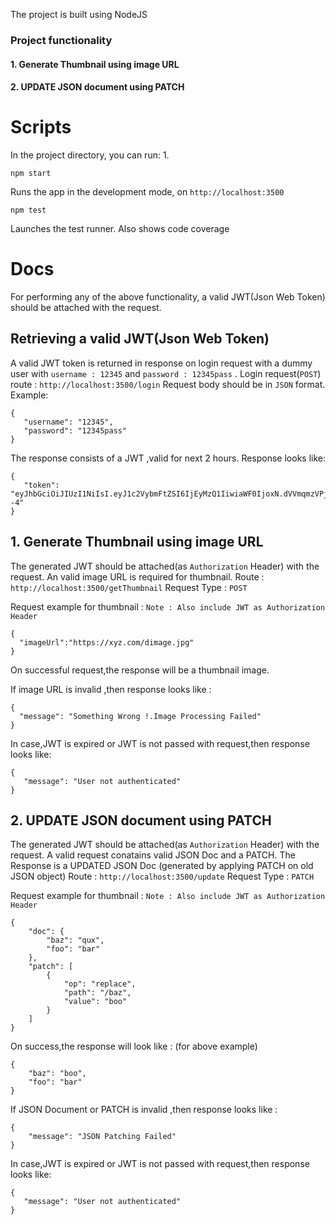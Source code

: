 The project is built using NodeJS

### Project functionality
#### 1. Generate Thumbnail using image URL
#### 2. UPDATE JSON document using PATCH

# Scripts

In the project directory, you can run:
1.
```
npm start
```
Runs the app in the development mode, on ```http://localhost:3500```
```
npm test
```

Launches the test runner. Also shows code coverage


# Docs

For performing any of the above functionality, a valid JWT(Json Web Token) should be attached with the request.

## Retrieving a valid JWT(Json Web Token)
 A valid JWT token is returned in response on login request with a dummy user with ```username : 12345``` and ```password : 12345pass``` .
 Login request(```POST```) route : ```http://localhost:3500/login```
 Request body should be in ```JSON``` format.
 Example:
 ```
 {
    "username": "12345",
    "password": "12345pass"
 }
 ```
 
 The response consists of a JWT ,valid for next 2 hours.
 Response looks like:
 ```
{
    "token": "eyJhbGciOiJIUzI1NiIsI.eyJ1c2VybmFtZSI6IjEyMzQ1IiwiaWF0IjoxN.dVVmqmzVPjrht1XPdIqLZnYNqqHd--4"
}
 ```
 
 ## 1. Generate Thumbnail using image URL
 The generated JWT should be attached(as ```Authorization``` Header)  with the request.
 An valid image URL is required for thumbnail.
 Route : ```http://localhost:3500/getThumbnail```
 Request Type : ```POST```
 
 Request example for thumbnail :
 ```Note : Also include JWT as Authorization Header ```
```
{
  "imageUrl":"https://xyz.com/dimage.jpg"
}
```

On successful request,the response will be a thumbnail image.

If image URL is invalid ,then response looks like : 
```
{
  "message": "Something Wrong !.Image Processing Failed"
}
```
 
 In case,JWT is expired or JWT is not passed with request,then response looks like:
 ```
{
    "message": "User not authenticated"
}
 ```
 
 ## 2. UPDATE JSON document using PATCH
 The generated JWT should be attached(as ```Authorization``` Header)  with the request.
 A valid request conatains valid JSON Doc and a PATCH.
 The Response is a UPDATED JSON Doc (generated by applying PATCH on old JSON object)
 Route : ```http://localhost:3500/update```
 Request Type : ```PATCH```
 
 Request example for thumbnail :
 ```Note : Also include JWT as Authorization Header ```
```
{
    "doc": {
        "baz": "qux",
        "foo": "bar"
    },
    "patch": [
        {
            "op": "replace",
            "path": "/baz",
            "value": "boo"
        }
    ]
}
```

On success,the response will look like : (for above example)
```
{
    "baz": "boo",
    "foo": "bar"
}
```

If JSON Document or PATCH is invalid ,then response looks like : 
```
{
    "message": "JSON Patching Failed"
}
```
 
 In case,JWT is expired or JWT is not passed with request,then response looks like:
 ```
{
    "message": "User not authenticated"
}
 ```
 
 
 




